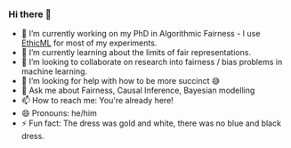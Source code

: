 ### Hi there 👋

- 🔭 I’m currently working on my PhD in Algorithmic Fairness - I use [EthicML](https://github.com/predictive-analytics-lab/EthicML) for most of my experiments.
- 🌱 I’m currently learning about the limits of fair representations.
- 👯 I’m looking to collaborate on research into fairness / bias problems in machine learning.
- 🤔 I’m looking for help with how to be more succinct :sweat_smile:
- 💬 Ask me about Fairness, Causal Inference, Bayesian modelling
- 📫 How to reach me: You're already here!
- 😄 Pronouns: he/him
- ⚡ Fun fact: The dress was gold and white, there was no blue and black dress.

<!--
**olliethomas/olliethomas** is a ✨ _special_ ✨ repository because its `README.md` (this file) appears on your GitHub profile.

Here are some ideas to get you started:

- 🔭 I’m currently working on ...
- 🌱 I’m currently learning ...
- 👯 I’m looking to collaborate on ...
- 🤔 I’m looking for help with ...
- 💬 Ask me about ...
- 📫 How to reach me: ...
- 😄 Pronouns: ...
- ⚡ Fun fact: ...
-->
